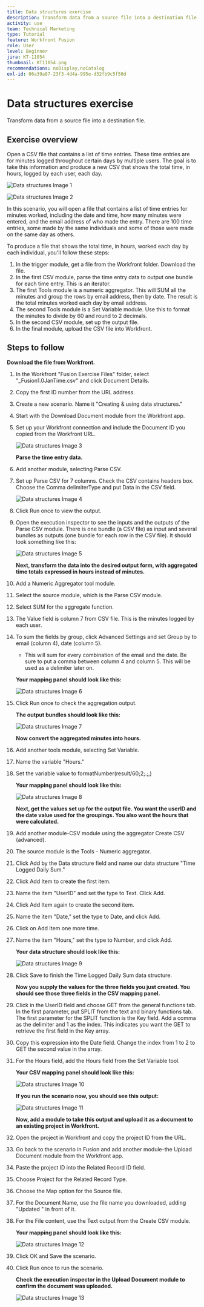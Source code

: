 ```yaml
---
title: Data structures exercise
description: Transform data from a source file into a destination file. (Should be between 60 and 160 characters, but is 58 characters)
activity: use
team: Technical Marketing
type: Tutorial
feature: Workfront Fusion
role: User
level: Beginner
jira: KT-11054
thumbnail: KT11054.png
recommendations: noDisplay,noCatalog
exl-id: 06a39a87-23f3-4d4a-995e-d32fb9c5f50d
---
```

# Data structures exercise

Transform data from a source file into a destination file.

## Exercise overview

Open a CSV file that contains a list of time entries. These time entries are for minutes logged throughout certain days by multiple users. The goal is to take this information and produce a new CSV that shows the total time, in hours, logged by each user, each day.

   ![Data structures Image 1](../12-exercises/assets/data-structures-walkthrough-1.png)

   ![Data structures Image 2](../12-exercises/assets/data-structures-walkthrough-2.png)


In this scenario, you will open a file that contains a list of time entries for minutes worked, including the date and time, how many minutes were entered, and the email address of who made the entry. There are 100 time entries, some made by the same individuals and some of those were made on the same day as others.

To produce a file that shows the total time, in hours, worked each day by each individual, you'll follow these steps:

1. In the trigger module, get a file from the Workfront folder. Download the file.
1. In the first CSV module, parse the time entry data to output one bundle for each time entry. This is an iterator.
1. The first Tools module is a numeric aggregator. This will SUM all the minutes and group the rows by email address, then by date. The result is the total minutes worked each day by email address.
1. The second Tools module is a Set Variable module. Use this to format the minutes to divide by 60 and round to 2 decimals.
1. In the second CSV module, set up the output file.
1. In the final module, upload the CSV file into Workfront.

## Steps to follow

   **Download the file from Workfront.**

1. In the Workfront "Fusion Exercise Files" folder, select "_Fusion1.0JanTime.csv" and click Document Details.
1. Copy the first ID number from the URL address.
1. Create a new scenario. Name it "Creating & using data structures."
1. Start with the Download Document module from the Workfront app.
1. Set up your Workfront connection and include the Document ID you copied from the Workfront URL.

   ![Data structures Image 3](../12-exercises/assets/data-structures-walkthrough-3.png)

   **Parse the time entry data.**

1. Add another module, selecting Parse CSV.
1. Set up Parse CSV for 7 columns. Check the CSV contains headers box. Choose the Comma delimiterType and put Data in the CSV field.

   ![Data structures Image 4](../12-exercises/assets/data-structures-walkthrough-4.png)

1. Click Run once to view the output.
1. Open the execution inspector to see the inputs and the outputs of the Parse CSV module. There is one bundle (a CSV file) as input and several bundles as outputs (one bundle for each row in the CSV file). It should look something like this:

   ![Data structures Image 5](../12-exercises/assets/data-structures-walkthrough-5.png)

   **Next, transform the data into the desired output form, with aggregated time totals expressed in hours instead of minutes.**

1. Add a Numeric Aggregator tool module.
1. Select the source module, which is the Parse CSV module.
1. Select SUM for the aggregate function.
1. The Value field is column 7 from CSV file. This is the minutes logged by each user.
1. To sum the fields by group, click Advanced Settings and set Group by to email (column 4), date (column 5).

   + This will sum for every combination of the email and the date. Be sure to put a comma between column 4 and column 5. This will be used as a delimiter later on.

   **Your mapping panel should look like this:**

   ![Data structures Image 6](../12-exercises/assets/data-structures-walkthrough-6.png)

1. Click Run once to check the aggregation output.

   **The output bundles should look like this:**

   ![Data structures Image 7](../12-exercises/assets/data-structures-walkthrough-7.png)

   **Now convert the aggregated minutes into hours.**

1. Add another tools module, selecting Set Variable.
1. Name the variable "Hours."
1. Set the variable value to formatNumber(result/60;2;.;,)

   **Your mapping panel should look like this:**

   ![Data structures Image 8](../12-exercises/assets/data-structures-walkthrough-8.png)

   **Next, get the values set up for the output file. You want the userID and the date value used for the groupings. You also want the hours that were calculated.**

1. Add another module-CSV module using the aggregator Create CSV (advanced).
1. The source module is the Tools - Numeric aggregator.
1. Click Add by the Data structure field and name our data structure "Time Logged Daily Sum."
1. Click Add Item to create the first item.
1. Name the item "UserID" and set the type to Text. Click Add.
1. Click Add Item again to create the second item.
1. Name the item "Date," set the type to Date, and click Add.
1. Click on Add Item one more time.
1. Name the item "Hours," set the type to Number, and click Add.

   **Your data structure should look like this:**

   ![Data structures Image 9](../12-exercises/assets/data-structures-walkthrough-9.png)

1. Click Save to finish the Time Logged Daily Sum data structure.

   **Now you supply the values for the three fields you just created. You should see those three fields in the CSV mapping panel.**

1. Click in the UserID field and choose GET from the general functions tab. In the first parameter, put SPLIT from the text and binary functions tab. The first parameter for the SPLIT function is the Key field. Add a comma as the delimiter and 1 as the index. This indicates you want the GET to retrieve the first field in the Key array.
1. Copy this expression into the Date field. Change the index from 1 to 2 to GET the second value in the array.
1. For the Hours field, add the Hours field from the Set Variable tool.

   **Your CSV mapping panel should look like this:**

   ![Data structures Image 10](../12-exercises/assets/data-structures-walkthrough-10.png)

   **If you run the scenario now, you should see this output:**

   ![Data structures Image 11](../12-exercises/assets/data-structures-walkthrough-11.png)

   **Now, add a module to take this output and upload it as a document to an existing project in Workfront.**

1. Open the project in Workfront and copy the project ID from the URL.
1. Go back to the scenario in Fusion and add another module-the Upload Document module from the Workfront app.
1. Paste the project ID into the Related Record ID field.
1. Choose Project for the Related Record Type.
1. Choose the Map option for the Source file.
1. For the Document Name, use the file name you downloaded, adding "Updated " in front of it.
1. For the File content, use the Text output from the Create CSV module.

   **Your mapping panel should look like this:**

   ![Data structures Image 12](../12-exercises/assets/data-structures-walkthrough-12.png)

1. Click OK and Save the scenario.
1. Click Run once to run the scenario.

   **Check the execution inspector in the Upload Document module to confirm the document was uploaded.**

   ![Data structures Image 13](../12-exercises/assets/data-structures-walkthrough-13.png)
